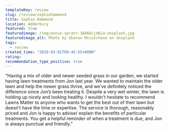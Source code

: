 ```yaml
---
templateKey: review
slug: /review/sophiehammond
title: Sophie Hammond
location: Adderbury
featured: true
featuredimage: /img/annie-spratt-3A46Gcjd6L4-unsplash.jpg
featuredimage_alt: Photo by Sharon Mccutcheon on Unsplash
tags:
  - review
created_time: "2020-03-01T09:45:55+0000"
rating: 
recommendation_type_positive: true
---
```

"Having a mix of older and newer seeded grass in our garden, we started having lawn treatments from Jon last year. We wanted to maintain the older lawn and help the newer grass thrive, and we’ve definitely noticed the difference since Jon’s been treating it. Despite a very wet winter, the lawn is holding up nicely and looking healthy. I wouldn’t hesitate to recommend Lawns Matter to anyone who wants to get the best out of their lawn but doesn’t have the time or expertise. The service is thorough, reasonably priced and Jon is happy to advise/ explain the benefits of particular treatments. You get a helpful reminder of when a treatment is due, and Jon is always punctual and friendly."